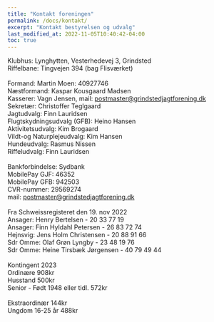 ```yaml
---
title: "Kontakt foreningen"
permalink: /docs/kontakt/
excerpt: "Kontakt bestyrelsen og udvalg"
last_modified_at: 2022-11-05T10:40:42-04:00
toc: true
---
```

Klubhus: Lynghytten, Vesterhedevej 3, Grindsted<br />
Riffelbane: Tingvejen 394 (bag Flisværket)<br />
<br />
Formand: Martin Moen: 40927746<br />
Næstformand: Kaspar Kousgaard Madsen<br />
Kasserer: Vagn Jensen, mail: postmaster@grindstedjagtforening.dk<br />
Sekretær: Christoffer Teglgaard<br />
Jagtudvalg: Finn Lauridsen<br />
Flugtskydningsudvalg (GFB): Heino Hansen<br />
Aktivitetsudvalg: Kim Brogaard<br />
Vildt-og Naturplejeudvalg: Kim Hansen<br />
Hundeudvalg: Rasmus Nissen<br />
Riffeludvalg: Finn Lauridsen<br />
<br />
Bankforbindelse: Sydbank<br />
MobilePay GJF: 46352<br />
MobilePay GFB: 942503<br />
CVR-nummer: 29569274<br />
mail: postmaster@grindstedjagtforening.dk<br />
<br />
Fra Schweissregisteret den 19. nov 2022<br />
Ansager: Henry Bertelsen - 20 33 77 19<br />
Ansager: Finn Hyldahl Petersen - 26 83 72 74<br />
Hejnsvig: Jens Holm Christensen - 20 88 91 66<br />
Sdr Omme: Olaf Grøn Lyngby - 23 48 19 76<br />
Sdr Omme: Heine Tirsbæk Jørgensen - 40 79 49 44<br />
<br />
Kontingent 2023<br />
Ordinære	908kr<br />
Husstand	500kr<br />
Senior - Født 1948 eller tidl. 572kr<br />	
Ekstraordinær	144kr<br />
Ungdom 16-25 år	488kr<br />
